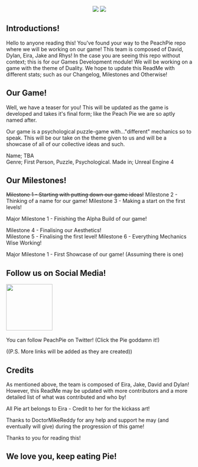 <p align = 'center'>
<img src="https://github.com/PlaceholderGames/2022-yr1-team-peach-pie/blob/readme-page-assets/DesignAssets/PeachPieBanner.png">
<img src="https://github.com/PlaceholderGames/2022-yr1-team-peach-pie/blob/readme-page-assets/DesignAssets/PeachPieText.png?raw=true">
</p>



Introductions!
---
Hello to anyone reading this! You've found your way to the PeachPie repo where we will be working on our game! This team is composed of David, Dylan, Eira, Jake and Rhys! In the case you are seeing this repo without context; this is for our Games Development module! We will be working on a game with the theme of Duality. We hope to update this ReadMe with different stats; such as our Changelog, Milestones and Otherwise!

Our Game!
---
Well, we have a teaser for you! This will be updated as the game is developed and takes it's final form; like the Peach Pie we are so aptly named after. 

Our game is a psychological puzzle-game with..."different" mechanics so to speak. This will be our take on the theme given to us and will be a showcase of all of our collective ideas and such. 

<p>Name; TBA</br> 
Genre; First Person, Puzzle, Psychological.
Made in; Unreal Engine 4

Our Milestones!
--- 
<strike>Milestone 1 - Starting with putting down our game ideas!</strike> 
Milestone 2 - Thinking of a name for our game! 
Milestone 3 - Making a start on the first levels! 

<p>Major Milestone 1 - Finishing the Alpha Build of our game!</br> 

<p>Milestone 4 - Finalising our Aesthetics!</br> 
Milestone 5 - Finalising the first level!
Milestone 6 - Everything Mechanics Wise Working! 

<p>Major Milestone 1 - First Showcase of our game! (Assuming there is one)</br>


Follow us on Social Media!
--- 
<a href="https://twitter.com/PeachPieGamedev"><img height="125" src="https://github.com/PlaceholderGames/2022-yr1-team-peach-pie/blob/readme-page-assets/DesignAssets/Untitled-1.png?raw=true"></a>&nbsp;&nbsp;

You can follow PeachPie on Twitter! (Click the Pie goddamn it!) 
<p>((P.S. More links will be added as they are created))</br>

Credits
--- 
<p>As mentioned above, the team is composed of Eira, Jake, David and Dylan! However, this ReadMe may be updated with more contributors and a more detailed list of what was contributed and who by!</br>

<p>All Pie art belongs to Eira - Credit to her for the kickass art!</br> 

<p>Thanks to DoctorMikeReddy for any help and support he may (and eventually will give) during the progression of this game!</br> 

Thanks to you for reading this!

We love you, keep eating Pie! 
--- 


